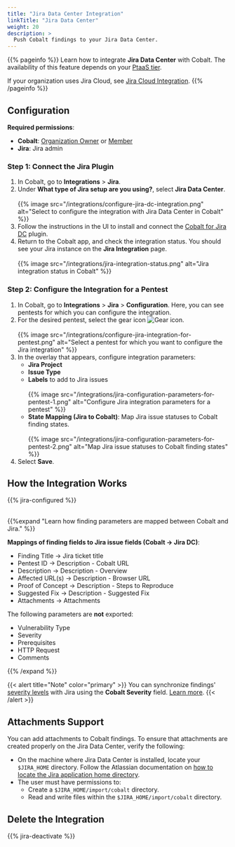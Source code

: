 ```yaml
---
title: "Jira Data Center Integration"
linkTitle: "Jira Data Center"
weight: 20
description: >
  Push Cobalt findings to your Jira Data Center.
---
```


{{% pageinfo %}}
Learn how to integrate **Jira Data Center** with Cobalt. The availability of this feature depends on your [PtaaS tier](/platform-deep-dive/credits/ptaas-tiers/).

If your organization uses Jira Cloud, see [Jira Cloud Integration](/integrations/jira/jira-cloud/).
{{% /pageinfo %}}

## Configuration

**Required permissions**:

- **Cobalt**: [Organization Owner](/platform-deep-dive/collaboration/user-roles/#organization-owner) or [Member](/platform-deep-dive/collaboration/user-roles/#organization-member)
- **Jira**: Jira admin

### Step 1: Connect the Jira Plugin

1. In Cobalt, go to **Integrations** > **Jira**.
1. Under **What type of Jira setup are you using?**, select **Jira Data Center**.<br><br>
    {{% image src="/integrations/configure-jira-dc-integration.png" alt="Select to configure the integration with Jira Data Center in Cobalt" %}}
1. Follow the instructions in the UI to install and connect the [Cobalt for Jira DC](https://marketplace.atlassian.com/apps/1224424/cobalt-for-jira-dc-server?tab=overview&hosting=datacenter) plugin.
1. Return to the Cobalt app, and check the integration status. You should see your Jira instance on the **Jira Integration** page.<br><br>
    {{% image src="/integrations/jira-integration-status.png" alt="Jira integration status in Cobalt" %}}

### Step 2: Configure the Integration for a Pentest

1. In Cobalt, go to **Integrations** > **Jira** > **Configuration**. Here, you can see pentests for which you can configure the integration.
1. For the desired pentest, select the gear icon ![Gear icon](/icons/Gear.png "Gear icon").<br><br>
    {{% image src="/integrations/configure-jira-integration-for-pentest.png" alt="Select a pentest for which you want to configure the Jira integration" %}}
1. In the overlay that appears, configure integration parameters:
    - **Jira Project**
    - **Issue Type**
    - **Labels** to add to Jira issues<br><br>
    {{% image src="/integrations/jira-configuration-parameters-for-pentest-1.png" alt="Configure Jira integration parameters for a pentest" %}}
    - **State Mapping (Jira to Cobalt)**: Map Jira issue statuses to Cobalt finding states.<br><br>
    {{% image src="/integrations/jira-configuration-parameters-for-pentest-2.png" alt="Map Jira issue statuses to Cobalt finding states" %}}
1. Select **Save**.

## How the Integration Works

{{% jira-configured %}}

<br>
{{%expand "Learn how finding parameters are mapped between Cobalt and Jira." %}}
<br>

**Mappings of finding fields to Jira issue fields (Cobalt → Jira DC)**:

- Finding Title → Jira ticket title
- Pentest ID → Description - Cobalt URL
- Description → Description - Overview
- Affected URL(s) → Description - Browser URL
- Proof of Concept → Description - Steps to Reproduce
- Suggested Fix → Description - Suggested Fix
- Attachments → Attachments

The following parameters are **not** exported:

- Vulnerability Type
- Severity
- Prerequisites
- HTTP Request
- Comments

{{% /expand %}}

{{< alert title="Note" color="primary" >}}
You can synchronize findings' [severity levels](/platform-deep-dive/pentests/findings/severity-levels/) with Jira using the **Cobalt Severity** field. [Learn more](/integrations/jira/synchronize-severity-levels/).
{{< /alert >}}

## Attachments Support

You can add attachments to Cobalt findings. To ensure that attachments are created properly on the Jira Data Center, verify the following:

- On the machine where Jira Data Center is installed, locate your `$JIRA_HOME` directory. Follow the Atlassian documentation on [how to locate the Jira application home directory](https://confluence.atlassian.com/adminjiraserver/jira-application-home-directory-938847746.html).
- The user must have permissions to:
  - Create a `$JIRA_HOME/import/cobalt` directory.
  - Read and write files within the `$JIRA_HOME/import/cobalt` directory.

## Delete the Integration

{{% jira-deactivate %}}
